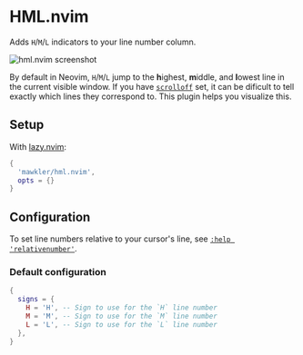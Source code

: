 # HML.nvim

Adds `H`/`M`/`L` indicators to your line number column.

![hml.nvim screenshot](https://github.com/user-attachments/assets/7de33eaf-bda4-4876-a291-69f4f858394a)

By default in Neovim, `H`/`M`/`L` jump to the **h**ighest, **m**iddle, and **l**owest line in the current visible window. If you have [`scrolloff`](https://neovim.io/doc/user/options.html#'scrolloff') set, it can be dificult to tell exactly which lines they correspond to. This plugin helps you visualize this.

## Setup


With [lazy.nvim](https://github.com/folke/lazy.nvim/):

```lua
{
  'mawkler/hml.nvim',
  opts = {}
}
```

## Configuration

To set line numbers relative to your cursor's line, see [`:help 'relativenumber'`](https://neovim.io/doc/user/options.html#'relativenumber').

### Default configuration

```lua
{
  signs = {
    H = 'H', -- Sign to use for the `H` line number
    M = 'M', -- Sign to use for the `M` line number
    L = 'L', -- Sign to use for the `L` line number
  },
}
```
